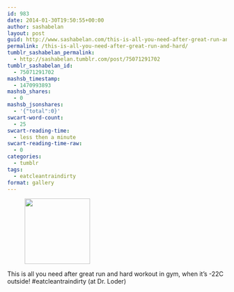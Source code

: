 ```yaml
---
id: 983
date: 2014-01-30T19:50:55+00:00
author: sashabelan
layout: post
guid: http://www.sashabelan.com/this-is-all-you-need-after-great-run-and-hard/
permalink: /this-is-all-you-need-after-great-run-and-hard/
tumblr_sashabelan_permalink:
  - http://sashabelan.tumblr.com/post/75071291702
tumblr_sashabelan_id:
  - 75071291702
mashsb_timestamp:
  - 1470993893
mashsb_shares:
  - 0
mashsb_jsonshares:
  - '{"total":0}'
swcart-word-count:
  - 25
swcart-reading-time:
  - less then a minute
swcart-reading-time-raw:
  - 0
categories:
  - tumblr
tags:
  - eatcleantraindirty
format: gallery
---
```

<div id='gallery-583' class='gallery galleryid-983 gallery-columns-3 gallery-size-thumbnail'>
  <figure class='gallery-item'> 
  
  <div class='gallery-icon landscape'>
    <a href='http://www.sashabelan.ru/this-is-all-you-need-after-great-run-and-hard/attachment/984/'><img width="150" height="150" src="http://www.sashabelan.ru/wp-content/uploads/2014/01/tumblr_n08cgvcjOk1qarj97o1_1280-150x150.jpg" class="attachment-thumbnail size-thumbnail" alt="" srcset="http://www.sashabelan.ru/wp-content/uploads/2014/01/tumblr_n08cgvcjOk1qarj97o1_1280-150x150.jpg 150w, http://www.sashabelan.ru/wp-content/uploads/2014/01/tumblr_n08cgvcjOk1qarj97o1_1280-300x300.jpg 300w, http://www.sashabelan.ru/wp-content/uploads/2014/01/tumblr_n08cgvcjOk1qarj97o1_1280-230x230.jpg 230w, http://www.sashabelan.ru/wp-content/uploads/2014/01/tumblr_n08cgvcjOk1qarj97o1_1280-350x350.jpg 350w, http://www.sashabelan.ru/wp-content/uploads/2014/01/tumblr_n08cgvcjOk1qarj97o1_1280.jpg 640w" sizes="(max-width: 150px) 100vw, 150px" /></a>
  </div></figure>
</div>

This is all you need after great run and hard workout in gym, when it&rsquo;s -22C outside! #eatcleantraindirty (at Dr. Loder)